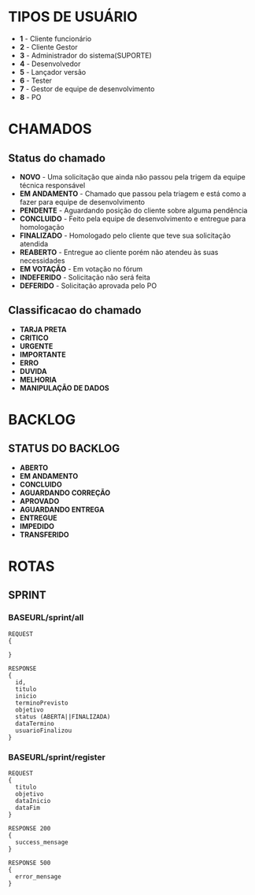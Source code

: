# TIPOS DE USUÁRIO

- **1** - Cliente funcionário
- **2** - Cliente Gestor
- **3** - Administrador do sistema(SUPORTE)
- **4** - Desenvolvedor
- **5** - Lançador versão
- **6** - Tester
- **7** - Gestor de equipe de desenvolvimento
- **8** - PO

# CHAMADOS

## Status do chamado

- **NOVO** - Uma solicitação que ainda não passou pela trigem da equipe técnica responsável
- **EM ANDAMENTO** - Chamado que passou pela triagem e está como a fazer para equipe de desenvolvimento
- **PENDENTE** - Aguardando posição do cliente sobre alguma pendência
- **CONCLUIDO** - Feito pela equipe de desenvolvimento e entregue para homologação
- **FINALIZADO** - Homologado pelo cliente que teve sua solicitação atendida
- **REABERTO** - Entregue ao cliente porém não atendeu às suas necessidades
- **EM VOTAÇÃO** - Em votação no fórum
- **INDEFERIDO** - Solicitação não será feita
- **DEFERIDO** - Solicitação aprovada pelo PO


## Classificacao do chamado

- **TARJA PRETA**  
- **CRITICO**  
- **URGENTE**
- **IMPORTANTE**
- **ERRO**
- **DUVIDA**
- **MELHORIA**
- **MANIPULAÇÃO DE DADOS**


# BACKLOG

## STATUS DO BACKLOG

- **ABERTO**  
- **EM ANDAMENTO**  
- **CONCLUIDO**  
- **AGUARDANDO CORREÇÃO**  
- **APROVADO**  
- **AGUARDANDO ENTREGA**  
- **ENTREGUE**  
- **IMPEDIDO**  
- **TRANSFERIDO**  

# ROTAS

## SPRINT

### **BASEURL/sprint/all**
```
REQUEST
{
  
}

RESPONSE
{
  id,
  titulo
  inicio
  terminoPrevisto
  objetivo
  status (ABERTA||FINALIZADA)
  dataTermino
  usuarioFinalizou
}
```

### **BASEURL/sprint/register**
```
REQUEST
{
  titulo
  objetivo
  dataInicio
  dataFim
}

RESPONSE 200
{
  success_mensage
}

RESPONSE 500
{
  error_mensage
}
```